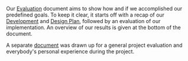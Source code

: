 Our [Evaluation](https://gitlab.ewi.tudelft.nl/ewi3615tu/2019-2020/data/ewi3615tu-ds10/ewi3615tu-ds10/blob/master/Documentation%20set/Evaluation/Project%20Evaluation.md) document aims to show how and if we accomplished our predefined goals. To keep it clear, it starts off with a recap of our [Development](https://gitlab.ewi.tudelft.nl/ewi3615tu/2019-2020/data/ewi3615tu-ds10/ewi3615tu-ds10/blob/master/Documentation%20set/Development%20plan/Development%20Plan.md) and [Design Plan](https://gitlab.ewi.tudelft.nl/ewi3615tu/2019-2020/data/ewi3615tu-ds10/ewi3615tu-ds10/blob/master/Documentation%20set/Design%20plan/Design%20plan.md), followed by an evaluation of our implementation. An overview of our results is given at the bottom of the document.

A separate [document](https://gitlab.ewi.tudelft.nl/ewi3615tu/2019-2020/data/ewi3615tu-ds10/ewi3615tu-ds10/blob/master/Documentation%20set/Evaluation/Personal%20evaluations.md) was drawn up for a general project evaluation and everybody's personal experience during the project.